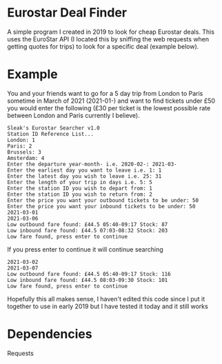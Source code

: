 # Eurostar Deal Finder
A simple program I created in 2019 to look for cheap Eurostar deals.
This uses the EuroStar API (I located this by sniffing the web requests when getting quotes for trips) to look for a specific deal (example below).

# Example
You and your friends want to go for a 5 day trip from London to Paris sometime in March of 2021 (2021-01-) and want to find tickets under £50 you would enter the following (£30 per ticket is the lowest possible rate between London and Paris currently I believe).
```
Sleak's Eurostar Searcher v1.0
Station ID Reference List...
London: 1
Paris: 2
Brussels: 3
Amsterdam: 4
Enter the departure year-month- i.e. 2020-02-: 2021-03-
Enter the earliest day you want to leave i.e. 1: 1
Enter the latest day you wish to leave i.e. 25: 31
Enter the length of your trip in days i.e. 5: 5
Enter the station ID you wish to depart from: 1
Enter the station ID you wish to return from: 2
Enter the price you want your outbound tickets to be under: 50
Enter the price you want your inbound tickets to be under: 50
2021-03-01
2021-03-06
Low outbound fare found: £44.5 05:40-09:17 Stock: 87
Low inbound fare found: £44.5 07:03-08:32 Stock: 203
Low fare found, press enter to continue
```
If you press enter to continue it will continue searching
```
2021-03-02
2021-03-07
Low outbound fare found: £44.5 05:40-09:17 Stock: 116
Low inbound fare found: £44.5 08:03-09:30 Stock: 101
Low fare found, press enter to continue
```
Hopefully this all makes sense, I haven't edited this code since I put it together to use in early 2019 but I have tested it today and it still works

# Dependencies
Requests
